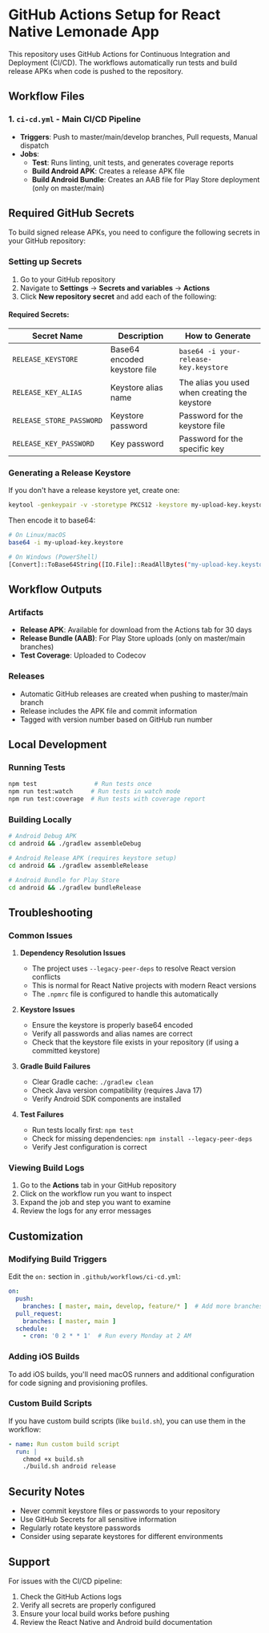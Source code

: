 # GitHub Actions Setup for React Native Lemonade App

This repository uses GitHub Actions for Continuous Integration and Deployment (CI/CD). The workflows automatically run tests and build release APKs when code is pushed to the repository.

## Workflow Files

### 1. `ci-cd.yml` - Main CI/CD Pipeline
- **Triggers**: Push to master/main/develop branches, Pull requests, Manual dispatch
- **Jobs**:
  - **Test**: Runs linting, unit tests, and generates coverage reports
  - **Build Android APK**: Creates a release APK file
  - **Build Android Bundle**: Creates an AAB file for Play Store deployment (only on master/main)

## Required GitHub Secrets

To build signed release APKs, you need to configure the following secrets in your GitHub repository:

### Setting up Secrets

1. Go to your GitHub repository
2. Navigate to **Settings** → **Secrets and variables** → **Actions**
3. Click **New repository secret** and add each of the following:

#### Required Secrets:

| Secret Name | Description | How to Generate |
|-------------|-------------|-----------------|
| `RELEASE_KEYSTORE` | Base64 encoded keystore file | `base64 -i your-release-key.keystore` |
| `RELEASE_KEY_ALIAS` | Keystore alias name | The alias you used when creating the keystore |
| `RELEASE_STORE_PASSWORD` | Keystore password | Password for the keystore file |
| `RELEASE_KEY_PASSWORD` | Key password | Password for the specific key |

### Generating a Release Keystore

If you don't have a release keystore yet, create one:

```bash
keytool -genkeypair -v -storetype PKCS12 -keystore my-upload-key.keystore -alias my-key-alias -keyalg RSA -keysize 2048 -validity 10000
```

Then encode it to base64:

```bash
# On Linux/macOS
base64 -i my-upload-key.keystore

# On Windows (PowerShell)
[Convert]::ToBase64String([IO.File]::ReadAllBytes("my-upload-key.keystore"))
```

## Workflow Outputs

### Artifacts
- **Release APK**: Available for download from the Actions tab for 30 days
- **Release Bundle (AAB)**: For Play Store uploads (only on master/main branches)
- **Test Coverage**: Uploaded to Codecov

### Releases
- Automatic GitHub releases are created when pushing to master/main branch
- Release includes the APK file and commit information
- Tagged with version number based on GitHub run number

## Local Development

### Running Tests
```bash
npm test                # Run tests once
npm run test:watch     # Run tests in watch mode
npm run test:coverage  # Run tests with coverage report
```

### Building Locally
```bash
# Android Debug APK
cd android && ./gradlew assembleDebug

# Android Release APK (requires keystore setup)
cd android && ./gradlew assembleRelease

# Android Bundle for Play Store
cd android && ./gradlew bundleRelease
```

## Troubleshooting

### Common Issues

1. **Dependency Resolution Issues**
   - The project uses `--legacy-peer-deps` to resolve React version conflicts
   - This is normal for React Native projects with modern React versions
   - The `.npmrc` file is configured to handle this automatically

2. **Keystore Issues**
   - Ensure the keystore is properly base64 encoded
   - Verify all passwords and alias names are correct
   - Check that the keystore file exists in your repository (if using a committed keystore)

3. **Gradle Build Failures**
   - Clear Gradle cache: `./gradlew clean`
   - Check Java version compatibility (requires Java 17)
   - Verify Android SDK components are installed

4. **Test Failures**
   - Run tests locally first: `npm test`
   - Check for missing dependencies: `npm install --legacy-peer-deps`
   - Verify Jest configuration is correct

### Viewing Build Logs
1. Go to the **Actions** tab in your GitHub repository
2. Click on the workflow run you want to inspect
3. Expand the job and step you want to examine
4. Review the logs for any error messages

## Customization

### Modifying Build Triggers
Edit the `on:` section in `.github/workflows/ci-cd.yml`:

```yaml
on:
  push:
    branches: [ master, main, develop, feature/* ]  # Add more branches
  pull_request:
    branches: [ master, main ]
  schedule:
    - cron: '0 2 * * 1'  # Run every Monday at 2 AM
```

### Adding iOS Builds
To add iOS builds, you'll need macOS runners and additional configuration for code signing and provisioning profiles.

### Custom Build Scripts
If you have custom build scripts (like `build.sh`), you can use them in the workflow:

```yaml
- name: Run custom build script
  run: |
    chmod +x build.sh
    ./build.sh android release
```

## Security Notes

- Never commit keystore files or passwords to your repository
- Use GitHub Secrets for all sensitive information
- Regularly rotate keystore passwords
- Consider using separate keystores for different environments

## Support

For issues with the CI/CD pipeline:
1. Check the GitHub Actions logs
2. Verify all secrets are properly configured
3. Ensure your local build works before pushing
4. Review the React Native and Android build documentation
